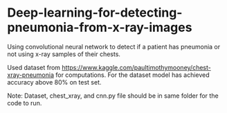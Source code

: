 # Deep-learning-for-detecting-pneumonia-from-x-ray-images

Using convolutional neural network to detect if a patient has pneumonia or not using x-ray samples of their chests.

Used dataset from https://www.kaggle.com/paultimothymooney/chest-xray-pneumonia for computations. For the dataset model has achieved accuracy above 80% on test set.

Note: Dataset, chest_xray, and cnn.py file should be in same folder for the code to run.
